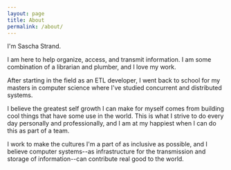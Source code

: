 ```yaml
---
layout: page
title: About
permalink: /about/
---
```


I'm Sascha Strand.

I am here to help organize, access, and transmit information. I am some combination of a librarian and plumber, and I love my work. 

After starting in the field as an ETL developer, I went back to school for my masters in computer science where I've studied concurrent and distributed systems.

I believe the greatest self growth I can make for myself comes from building cool things that have some use in the world. This is what I strive to do every day personally and professionally, and I am at my happiest when I can do this as part of a team.

I work to make the cultures I'm a part of as inclusive as possible, and I believe computer systems--as infrastructure for the transmission and storage of information--can contribute real good to the world.
